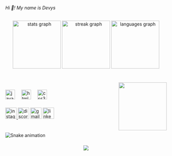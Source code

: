 <h6 align="left">Hi 👋! My name is  Devys</h6>

###

<div align="center">
  <img src="https://github-readme-stats.vercel.app/api?username=kkDevys&hide_title=false&hide_rank=false&show_icons=true&include_all_commits=true&count_private=true&disable_animations=false&theme=dracula&locale=en&hide_border=false" height="150" alt="stats graph"  />
  <img src="https://streak-stats.demolab.com?user=kkDevys&locale=en&mode=daily&theme=dracula&hide_border=false&border_radius=5" height="150" alt="streak graph"  />
  <img src="https://github-readme-stats.vercel.app/api/top-langs?username=kkDevys&locale=en&hide_title=false&layout=compact&card_width=320&langs_count=5&theme=graywhite&hide_border=false&custom_title=%F0%9F%8D%A8" height="150" alt="languages graph"  />
</div>

###

<br clear="both">

<img align="right" height="150" src="https://th.bing.com/th/id/R.e266c8a010f847d401a2134bbbc15186?rik=u33ZeBOdt0HLDA&pid=ImgRaw&r=0"  />

###

<div align="left">
  <img src="https://cdn.jsdelivr.net/gh/devicons/devicon/icons/javascript/javascript-original.svg" height="30" alt="javascript logo"  />
  <img width="12" />
  <img src="https://cdn.jsdelivr.net/gh/devicons/devicon/icons/html5/html5-original.svg" height="30" alt="html5 logo"  />
  <img width="12" />
  <img src="https://cdn.jsdelivr.net/gh/devicons/devicon/icons/css3/css3-original.svg" height="30" alt="css3 logo"  />
</div>

###

<div align="left">
  <a href="https://www.instagram.com/yuritriches_/" target="_blank">
    <img src="https://img.shields.io/static/v1?message=Instagram&logo=instagram&label=&color=E4405F&logoColor=white&labelColor=&style=for-the-badge" height="35" alt="instagram logo"  />
  </a>
  <img src="https://img.shields.io/static/v1?message=Devys&logo=discord&label=&color=7289DA&logoColor=white&labelColor=&style=for-the-badge" height="35" alt="discord logo"  />
  <img src="https://img.shields.io/static/v1?message=Gmail&logo=gmail&label=&color=D14836&logoColor=white&labelColor=&style=for-the-badge" height="35" alt="gmail logo"  />
  <img src="https://img.shields.io/static/v1?message=LinkedIn&logo=linkedin&label=&color=0077B5&logoColor=white&labelColor=&style=for-the-badge" height="35" alt="linkedin logo"  />
</div>

###

<br clear="both">

<img src="https://raw.githubusercontent.com/kkDevys/kkDevys/output/snake.svg" alt="Snake animation" />

###

<div align="center">
  <img src="https://visitor-badge.laobi.icu/badge?page_id=kkDevys.kkDevys&"  />
</div>

###

